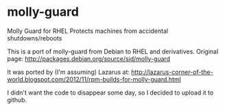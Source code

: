 molly-guard
===========

Molly Guard for RHEL
Protects machines from accidental shutdowns/reboots

This is a port of molly-guard from Debian to RHEL and derivatives.
Original page: http://packages.debian.org/source/sid/molly-guard

It was ported by (I'm assuming) Lazarus at:
http://lazarus-corner-of-the-world.blogspot.com/2012/11/rpm-builds-for-molly-guard.html

I didn't want the code to disappear some day, so I decided to upload it to github.
